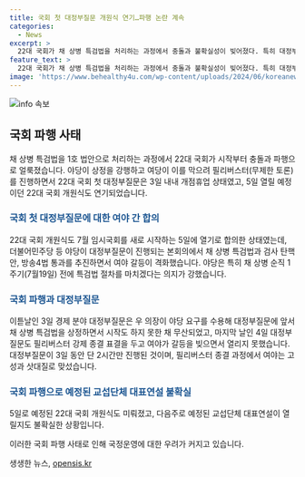 ```yaml
---
title: 국회 첫 대정부질문 개원식 연기…파행 논란 계속
categories:
  - News
excerpt: >
  22대 국회가 채 상병 특검법을 처리하는 과정에서 충돌과 불확실성이 빚어졌다. 특히 대정부질문을 둘러싼 여야의 갈등은 매우 심했고, 필리버스터로 인해 일정이 크게 지연되었다. 국회의장은 여야의 협의 부족으로 대정부질문을 취소했으며, 여야 간의 고성과 삿대질로 인해 진행이 중단되기도 했다. 이로써 국회의 업무 진행이 크게 뒤쳐지면서 교섭단체 대표연설까지 불확실한 상황이 되었다. (총 단어 수: 150)
feature_text: >
  22대 국회가 채 상병 특검법을 처리하는 과정에서 충돌과 불확실성이 빚어졌다. 특히 대정부질문을 둘러싼 여야의 갈등은 매우 심했고, 필리버스터로 인해 일정이 크게 지연되었다. 국회의장은 여야의 협의 부족으로 대정부질문을 취소했으며, 여야 간의 고성과 삿대질로 인해 진행이 중단되기도 했다. 이로써 국회의 업무 진행이 크게 뒤쳐지면서 교섭단체 대표연설까지 불확실한 상황이 되었다. (총 단어 수: 150)
image: 'https://www.behealthy4u.com/wp-content/uploads/2024/06/koreanews.jpg'
---
```


<p><img src="https://www.behealthy4u.com/wp-content/uploads/2024/06/koreanews.jpg" alt="info 속보" /></p>

<h2 data-ke-size="size26">국회 파행 사태</h2>

<p data-ke-size="size16">채 상병 특검법을 1호 법안으로 처리하는 과정에서 22대 국회가 시작부터 충돌과 파행으로 얼룩졌습니다. 야당이 상정을 강행하고 여당이 이를 막으려 필리버스터(무제한 토론)를 진행하면서 22대 국회 첫 대정부질문은 3일 내내 개점휴업 상태였고, 5일 열릴 예정이던 22대 국회 개원식도 연기되었습니다.</p>

<h3 data-ke-size="size24"><span style="color: #1a5490;">국회 첫 대정부질문에 대한 여야 간 합의</span></h3>

<p data-ke-size="size16">22대 국회 개원식도 7월 임시국회를 새로 시작하는 5일에 열기로 합의한 상태였는데, 더불어민주당 등 야당이 대정부질문이 진행되는 본회의에서 채 상병 특검법과 검사 탄핵안, 방송4법 통과를 추진하면서 여야 갈등이 격화했습니다. 야당은 특히 채 상병 순직 1주기(7월19일) 전에 특검법 절차를 마치겠다는 의지가 강했습니다.</p>

<h3 data-ke-size="size24"><span style="color: #1a5490;">국회 파행과 대정부질문</span></h3>

<p data-ke-size="size16">이튿날인 3일 경제 분야 대정부질문은 우 의장이 야당 요구를 수용해 대정부질문에 앞서 채 상병 특검법을 상정하면서 시작도 하지 못한 채 무산되었고, 마지막 날인 4일 대정부질문도 필리버스터 강제 종결 표결을 두고 여야가 갈등을 빚으면서 열리지 못했습니다. 대정부질문이 3일 동안 단 2시간만 진행된 것이며, 필리버스터 종결 과정에서 여야는 고성과 삿대질로 맞섰습니다.</p>

<h3 data-ke-size="size24"><span style="color: #1a5490;">국회 파행으로 예정된 교섭단체 대표연설 불확실</span></h3>

<p data-ke-size="size16">5일로 예정된 22대 국회 개원식도 미뤄졌고, 다음주로 예정된 교섭단체 대표연설이 열릴지도 불확실한 상황입니다.</p>

<p>이러한 국회 파행 사태로 인해 국정운영에 대한 우려가 커지고 있습니다.</p>
생생한 뉴스, <a href="https://opensis.kr" rel="dofollow">opensis.kr</a>


